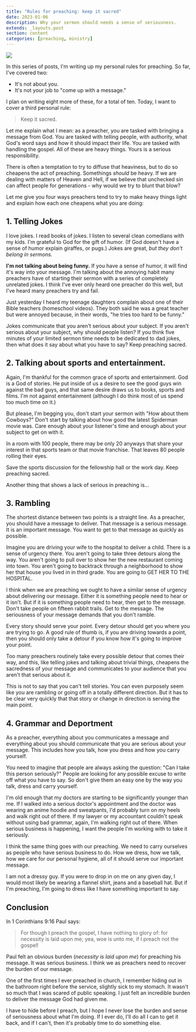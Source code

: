 ```yaml
---
title: "Rules for preaching: keep it sacred"
date: 2023-01-06
description: Why your sermon should needs a sense of seriousness.
extends: _layouts.post
section: content
categories: [preaching, ministry]
---
```


![](/assets/img/preacher.jpg)

In this series of posts, I'm writing up my personal rules for preaching.  So far, I've covered two:
- It's not about you.
- It's not your job to "come up with a message."

I plan on writing eight more of these, for a total of ten.  Today, I want to cover a third personal rule:

> Keep it sacred.

Let me explain what I mean: as a preacher, you are tasked with bringing a message from God.  You are tasked with telling people, with authority, what God's word says and how it should impact their life.  You are tasked with handling the gospel.  All of these are heavy things. Yours is a serious responsibility.  

There is often a temptation to try to diffuse that heaviness, but to do so cheapens the act of preaching.   Somethings *should* be heavy.  If we are dealing with matters of Heaven and Hell, if we believe that unchecked sin can affect people for generations - why would we try to blunt that blow?

Let me give you four ways preachers tend to try to make heavy things light and explain how each one cheapens what you are doing:

## 1. Telling Jokes 

I love jokes.  I read books of jokes.  I listen to several clean comedians with my kids.  I'm grateful to God for the gift of humor.  (If God doesn't have a sense of humor explain giraffes, or pugs.)  Jokes are great, *but they don't belong in sermons.*

**I'm not talking about being funny.**  If you have a sense of humor, it will find it's way into your message.  I'm talking about the annoying habit many preachers have of starting their sermon with a series of completely unrelated jokes.  I think I've ever only heard one preacher do this well, but I've heard many preachers try and fail.

Just yesterday I heard my teenage daughters complain about one of their Bible teachers (homeschool videos).  They both said he was a great teacher but were annoyed because, in their words, "he tries too hard to be funny."  

Jokes communicate that you aren't serious about your subject.  If you aren't serious about your subject, why should people listen?  If you think five minutes of your limited sermon time needs to be dedicated to dad jokes, then what does it say about what you have to say?  Keep preaching sacred.

## 2. Talking about sports and entertainment.

Again, I'm thankful for the common grace of sports and entertainment.  God is a God of stories.  He put inside of us a desire to see the good guys win against the bad guys, and that same desire draws us to books, sports and films.  I'm not against entertainment (although I do think most of us spend too much time on it.)

But please, I'm begging you, don't start your sermon with "How about them Cowboys?"  Don't start by talking about how good the latest Spiderman movie was.   Care enough about your listener's time and enough about your subject to get on with it.

In a room with 100 people, there may be only 20 anyways that share your interest in that sports team or that movie franchise.  That leaves 80 people rolling their eyes.  

Save the sports discussion for the fellowship hall or the work day.  Keep preaching sacred.

Another thing that shows a lack of serious in preaching is...

## 3. Rambling

The shortest distance between two points is a straight line.  As a preacher, you should have a message to deliver.  That message is a serious message.  It is an important message.  You want to get to that message as quickly as possible.

Imagine you are driving your wife to the hospital to deliver a child.  There is a sense of urgency there.  You aren't going to take three detours along the way.  You aren't going to pull over to show her the new restaurant coming into town.  You aren't going to backtrack through a neighborhood to show her that house you lived in in third grade.  You are going to GET HER TO THE HOSPITAL.

I think when we are preaching we ought to have a similar sense of urgency about delivering our message.  Either it is something people need to hear or it isn't.  But if it is something people need to hear, then get to the message.  Don't take people on fifteen rabbit trails.  Get to the message.  The seriousness of your message demands that you don't ramble.

Every story should serve your point.  Every detour should get you where you are trying to go.  A good rule of thumb is, if you are driving towards a point, then you should only take a detour if you know how it's going to improve your point.

Too many preachers routinely take every possible detour that comes their way, and this, like telling jokes and talking about trivial things, cheapens the sacredness of your message and communicates to your audience that you aren't that serious about it.

This is not to say that you can't tell stories.  You can even purposely seem like you are rambling or going off in a totally different direction.  But it has to be clear very quickly that that story or change in direction is serving the main point.

## 4. Grammar and Deportment

As a preacher, everything about you communicates a message and everything about you should communicate that you are serious about your message.  This includes how you talk, how you dress and how you carry yourself.

You need to imagine that people are always asking the question: "Can I take this person seriously?" People are looking for any possible excuse to write off what you have to say.  So don't give them an easy one by the way you talk, dress and carry yourself.

I'm old enough that my doctors are starting to be significantly younger than me.  If I walked into a serious doctor's appointment and the doctor was wearing an anime hoodie and sweatpants, I'd probably turn on my heels and walk right out of there.  If my lawyer or my accountant couldn't speak without using bad grammar, again, I'm walking right out of there.  When serious business is happening, I want the people I'm working with to take it seriously.

I think the same thing goes with our preaching.  We need to carry ourselves as people who have serious business to do.  How we dress, how we talk, how we care for our personal hygiene, all of it should serve our important message.

I am not a dressy guy.  If you were to drop in on me on any given day, I would most likely be wearing a flannel shirt, jeans and a baseball hat.  But if I'm preaching, I'm going to dress like I have something important to say.

## Conclusion

In 1 Corinthians 9:16 Paul says:

> For though I preach the gospel, I have nothing to glory of: for necessity is laid upon me; yea, woe is unto me, if I preach not the gospel!

Paul felt an obvious burden (*necessity is laid upon me*) for preaching his message.  It was serious business.  I think we as preachers need to recover the burden of our message.

One of the first times I ever preached in church, I remember hiding out in the bathroom right before the service, slightly sick to my stomach.  It wasn't so much that I was scared of public speaking.  I just felt an incredible burden to deliver the message God had given me.

I have to hide before I preach, but I hope I never lose the burden and sense of seriousness about what I'm doing.  If I ever do, I'll do all I can to get it back, and if I can't, then it's probably time to do something else.